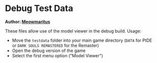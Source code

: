 # Debug Test Data  
**Author: [Meowmaritus](https://github.com/Meowmaritus)**  

These files allow use of the model viewer in the debug build. Usage:  

 * Move the `testdata` folder into your main game directory (`DATA` for PtDE or `DARK SOULS REMASTERED` for the Remaster)  
 * Open the debug version of the game  
 * Select the first menu option ("Model Viewer")  
